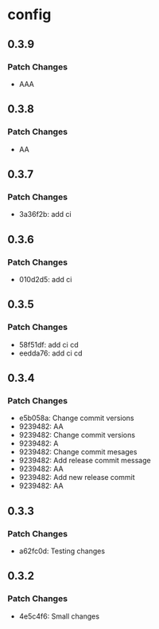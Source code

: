 # config

## 0.3.9

### Patch Changes

- AAA

## 0.3.8

### Patch Changes

- AA

## 0.3.7

### Patch Changes

- 3a36f2b: add ci

## 0.3.6

### Patch Changes

- 010d2d5: add ci

## 0.3.5

### Patch Changes

- 58f51df: add ci cd
- eedda76: add ci cd

## 0.3.4

### Patch Changes

- e5b058a: Change commit versions
- 9239482: AA
- 9239482: Change commit versions
- 9239482: A
- 9239482: Change commit mesages
- 9239482: Add release commit message
- 9239482: AA
- 9239482: Add new release commit
- 9239482: AA

## 0.3.3

### Patch Changes

- a62fc0d: Testing changes

## 0.3.2

### Patch Changes

- 4e5c4f6: Small changes
